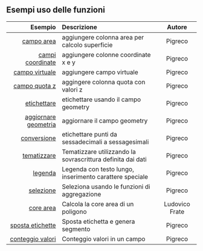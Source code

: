 ## Esempi uso delle funzioni

Esempio|Descrizione|Autore
------:|:----------|:------:
[campo area](./es/add_col_area.md)|aggiungere colonna area per calcolo superficie|Pigreco
[campi coordinate](./es/add_coord_xy.md)|aggiungere colonne coordinate x e y|Pigreco
[campo virtuale](./es/add_campo_virtuale.md)|aggiungere campo virtuale|Pigreco
[campo quota z](./es/add_col_z.md)|aggingere colonna quota con valori z|Pigreco
[etichettare](./es/etichette.md)|etichettare usando il campo geometry|Pigreco
[aggiornare geometria](./es/agg_geom.md)|aggiornare il campo geometry|Pigreco
[conversione](./es/conversione.md)|etichettare punti da sessadecimali a sessagesimali|Pigreco
[tematizzare](./es/tematizzare.md)|Tematizzare utilizzando la sovrascrittura definita dai dati|Pigreco
[legenda](./es/espressione_regolare.md)|Legenda con testo lungo, inserimento carattere speciale|Pigreco
[selezione](./es/select_with_aggregate.md)|Seleziona usando le funzioni di aggregazione|Pigreco
[core area](./es/core_area.md)|Calcola la core area di un poligono | Ludovico Frate
[sposta etichette](./es/sposta_etichetta_linea.md)|Sposta etichetta e genera segmento|Pigreco
[conteggio valori](./es/conteggio.md)|Conteggio valori in un campo|Pigreco

